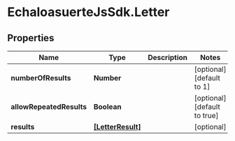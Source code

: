 # EchaloasuerteJsSdk.Letter

## Properties
Name | Type | Description | Notes
------------ | ------------- | ------------- | -------------
**numberOfResults** | **Number** |  | [optional] [default to 1]
**allowRepeatedResults** | **Boolean** |  | [optional] [default to true]
**results** | [**[LetterResult]**](LetterResult.md) |  | [optional] 


